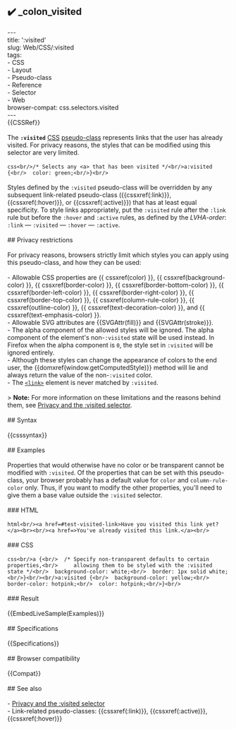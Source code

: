 ## ✔️ _colon_visited 
 ---<br/>title: ':visited'<br/>slug: Web/CSS/:visited<br/>tags:<br/>  - CSS<br/>  - Layout<br/>  - Pseudo-class<br/>  - Reference<br/>  - Selector<br/>  - Web<br/>browser-compat: css.selectors.visited<br/>---<br/>{{CSSRef}}<br/><br/>The **`:visited`** [CSS](/en-US/docs/Web/CSS) [pseudo-class](/en-US/docs/Web/CSS/Pseudo-classes) represents links that the user has already visited. For privacy reasons, the styles that can be modified using this selector are very limited.<br/><br/>```css<br/>/* Selects any <a> that has been visited */<br/>a:visited {<br/>  color: green;<br/>}<br/>```<br/><br/>Styles defined by the `:visited` pseudo-class will be overridden by any subsequent link-related pseudo-class ({{cssxref(:link)}}, {{cssxref(:hover)}}, or {{cssxref(:active)}}) that has at least equal specificity. To style links appropriately, put the `:visited` rule after the `:link` rule but before the `:hover` and `:active` rules, as defined by the _LVHA-order_: `:link` — `:visited` — `:hover` — `:active`.<br/><br/>## Privacy restrictions<br/><br/>For privacy reasons, browsers strictly limit which styles you can apply using this pseudo-class, and how they can be used:<br/><br/>- Allowable CSS properties are {{ cssxref(color) }}, {{ cssxref(background-color) }}, {{ cssxref(border-color) }}, {{ cssxref(border-bottom-color) }}, {{ cssxref(border-left-color) }}, {{ cssxref(border-right-color) }}, {{ cssxref(border-top-color) }}, {{ cssxref(column-rule-color) }}, {{ cssxref(outline-color) }}, {{ cssxref(text-decoration-color) }}, and {{ cssxref(text-emphasis-color) }}.<br/>- Allowable SVG attributes are {{SVGAttr(fill)}} and {{SVGAttr(stroke)}}.<br/>- The alpha component of the allowed styles will be ignored. The alpha component of the element's non-`:visited` state will be used instead. In Firefox when the alpha component is `0`, the style set in `:visited` will be ignored entirely.<br/>- Although these styles can change the appearance of colors to the end user, the {{domxref(window.getComputedStyle)}} method will lie and always return the value of the non-`:visited` color.<br/>- The [`<link>`](/en-US/docs/Web/HTML/Element/link) element is never matched by `:visited`.<br/><br/>> **Note:** For more information on these limitations and the reasons behind them, see [Privacy and the :visited selector](/en-US/docs/Web/CSS/Privacy_and_the_:visited_selector).<br/><br/>## Syntax<br/><br/>{{csssyntax}}<br/><br/>## Examples<br/><br/>Properties that would otherwise have no color or be transparent cannot be modified with `:visited`. Of the properties that can be set with this pseudo-class, your browser probably has a default value for `color` and `column-rule-color` only. Thus, if you want to modify the other properties, you'll need to give them a base value outside the `:visited` selector.<br/><br/>### HTML<br/><br/>```html<br/><a href=#test-visited-link>Have you visited this link yet?</a><br><br/><a href=>You've already visited this link.</a><br/>```<br/><br/>### CSS<br/><br/>```css<br/>a {<br/>  /* Specify non-transparent defaults to certain properties,<br/>     allowing them to be styled with the :visited state */<br/>  background-color: white;<br/>  border: 1px solid white;<br/>}<br/><br/>a:visited {<br/>  background-color: yellow;<br/>  border-color: hotpink;<br/>  color: hotpink;<br/>}<br/>```<br/><br/>### Result<br/><br/>{{EmbedLiveSample(Examples)}}<br/><br/>## Specifications<br/><br/>{{Specifications}}<br/><br/>## Browser compatibility<br/><br/>{{Compat}}<br/><br/>## See also<br/><br/>- [Privacy and the :visited selector](/en-US/docs/Web/CSS/Privacy_and_the_:visited_selector)<br/>- Link-related pseudo-classes: {{cssxref(:link)}}, {{cssxref(:active)}}, {{cssxref(:hover)}}<br/>